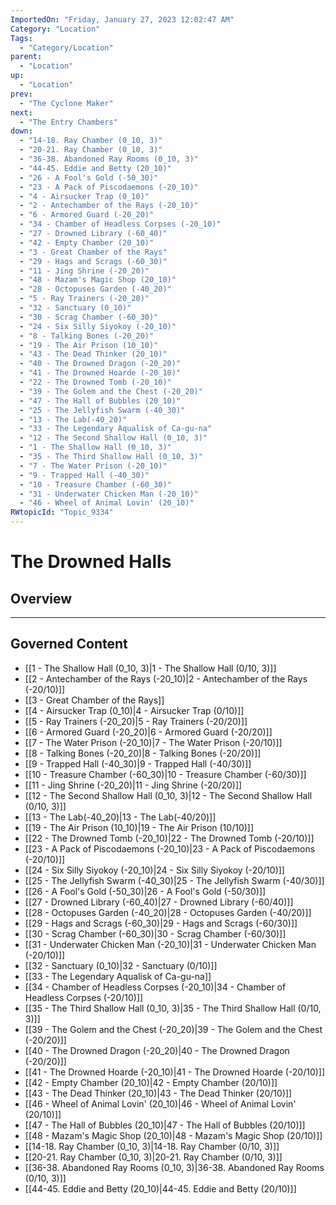 ```yaml
---
ImportedOn: "Friday, January 27, 2023 12:02:47 AM"
Category: "Location"
Tags:
  - "Category/Location"
parent:
  - "Location"
up:
  - "Location"
prev:
  - "The Cyclone Maker"
next:
  - "The Entry Chambers"
down:
  - "14-18. Ray Chamber (0_10, 3)"
  - "20-21. Ray Chamber (0_10, 3)"
  - "36-38. Abandoned Ray Rooms (0_10, 3)"
  - "44-45. Eddie and Betty (20_10)"
  - "26 - A Fool's Gold (-50_30)"
  - "23 - A Pack of Piscodaemons (-20_10)"
  - "4 - Airsucker Trap (0_10)"
  - "2 - Antechamber of the Rays (-20_10)"
  - "6 - Armored Guard (-20_20)"
  - "34 - Chamber of Headless Corpses (-20_10)"
  - "27 - Drowned Library (-60_40)"
  - "42 - Empty Chamber (20_10)"
  - "3 - Great Chamber of the Rays"
  - "29 - Hags and Scrags (-60_30)"
  - "11 - Jing Shrine (-20_20)"
  - "48 - Mazam's Magic Shop (20_10)"
  - "28 - Octopuses Garden (-40_20)"
  - "5 - Ray Trainers (-20_20)"
  - "32 - Sanctuary (0_10)"
  - "30 - Scrag Chamber (-60_30)"
  - "24 - Six Silly Siyokoy (-20_10)"
  - "8 - Talking Bones (-20_20)"
  - "19 - The Air Prison (10_10)"
  - "43 - The Dead Thinker (20_10)"
  - "40 - The Drowned Dragon (-20_20)"
  - "41 - The Drowned Hoarde (-20_10)"
  - "22 - The Drowned Tomb (-20_10)"
  - "39 - The Golem and the Chest (-20_20)"
  - "47 - The Hall of Bubbles (20_10)"
  - "25 - The Jellyfish Swarm (-40_30)"
  - "13 - The Lab(-40_20)"
  - "33 - The Legendary Aqualisk of Ca-gu-na"
  - "12 - The Second Shallow Hall (0_10, 3)"
  - "1 - The Shallow Hall (0_10, 3)"
  - "35 - The Third Shallow Hall (0_10, 3)"
  - "7 - The Water Prison (-20_10)"
  - "9 - Trapped Hall (-40_30)"
  - "10 - Treasure Chamber (-60_30)"
  - "31 - Underwater Chicken Man (-20_10)"
  - "46 - Wheel of Animal Lovin' (20_10)"
RWtopicId: "Topic_9334"
---
```

# The Drowned Halls
## Overview
---
## Governed Content
- [[1 - The Shallow Hall (0_10, 3)|1 - The Shallow Hall (0/10, 3)]]
- [[2 - Antechamber of the Rays (-20_10)|2 - Antechamber of the Rays (-20/10)]]
- [[3 - Great Chamber of the Rays]]
- [[4 - Airsucker Trap (0_10)|4 - Airsucker Trap (0/10)]]
- [[5 - Ray Trainers (-20_20)|5 - Ray Trainers (-20/20)]]
- [[6 - Armored Guard (-20_20)|6 - Armored Guard (-20/20)]]
- [[7 - The Water Prison (-20_10)|7 - The Water Prison (-20/10)]]
- [[8 - Talking Bones (-20_20)|8 - Talking Bones (-20/20)]]
- [[9 - Trapped Hall (-40_30)|9 - Trapped Hall (-40/30)]]
- [[10 - Treasure Chamber (-60_30)|10 - Treasure Chamber (-60/30)]]
- [[11 - Jing Shrine (-20_20)|11 - Jing Shrine (-20/20)]]
- [[12 - The Second Shallow Hall (0_10, 3)|12 - The Second Shallow Hall (0/10, 3)]]
- [[13 - The Lab(-40_20)|13 - The Lab(-40/20)]]
- [[19 - The Air Prison (10_10)|19 - The Air Prison (10/10)]]
- [[22 - The Drowned Tomb (-20_10)|22 - The Drowned Tomb (-20/10)]]
- [[23 - A Pack of Piscodaemons (-20_10)|23 - A Pack of Piscodaemons (-20/10)]]
- [[24 - Six Silly Siyokoy (-20_10)|24 - Six Silly Siyokoy (-20/10)]]
- [[25 - The Jellyfish Swarm (-40_30)|25 - The Jellyfish Swarm (-40/30)]]
- [[26 - A Fool's Gold (-50_30)|26 - A Fool's Gold (-50/30)]]
- [[27 - Drowned Library (-60_40)|27 - Drowned Library (-60/40)]]
- [[28 - Octopuses Garden (-40_20)|28 - Octopuses Garden (-40/20)]]
- [[29 - Hags and Scrags (-60_30)|29 - Hags and Scrags (-60/30)]]
- [[30 - Scrag Chamber (-60_30)|30 - Scrag Chamber (-60/30)]]
- [[31 - Underwater Chicken Man (-20_10)|31 - Underwater Chicken Man (-20/10)]]
- [[32 - Sanctuary (0_10)|32 - Sanctuary (0/10)]]
- [[33 - The Legendary Aqualisk of Ca-gu-na]]
- [[34 - Chamber of Headless Corpses (-20_10)|34 - Chamber of Headless Corpses (-20/10)]]
- [[35 - The Third Shallow Hall (0_10, 3)|35 - The Third Shallow Hall (0/10, 3)]]
- [[39 - The Golem and the Chest (-20_20)|39 - The Golem and the Chest (-20/20)]]
- [[40 - The Drowned Dragon (-20_20)|40 - The Drowned Dragon (-20/20)]]
- [[41 - The Drowned Hoarde (-20_10)|41 - The Drowned Hoarde (-20/10)]]
- [[42 - Empty Chamber (20_10)|42 - Empty Chamber (20/10)]]
- [[43 - The Dead Thinker (20_10)|43 - The Dead Thinker (20/10)]]
- [[46 - Wheel of Animal Lovin' (20_10)|46 - Wheel of Animal Lovin' (20/10)]]
- [[47 - The Hall of Bubbles (20_10)|47 - The Hall of Bubbles (20/10)]]
- [[48 - Mazam's Magic Shop (20_10)|48 - Mazam's Magic Shop (20/10)]]
- [[14-18. Ray Chamber (0_10, 3)|14-18. Ray Chamber (0/10, 3)]]
- [[20-21. Ray Chamber (0_10, 3)|20-21. Ray Chamber (0/10, 3)]]
- [[36-38. Abandoned Ray Rooms (0_10, 3)|36-38. Abandoned Ray Rooms (0/10, 3)]]
- [[44-45. Eddie and Betty (20_10)|44-45. Eddie and Betty (20/10)]]

